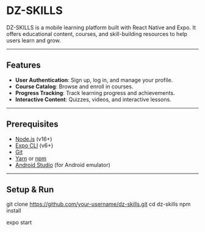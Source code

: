 # DZ-SKILLS

DZ-SKILLS is a mobile learning platform built with React Native and Expo. It offers educational content, courses, and skill-building resources to help users learn and grow.

---

## Features
- **User Authentication**: Sign up, log in, and manage your profile.
- **Course Catalog**: Browse and enroll in courses.
- **Progress Tracking**: Track learning progress and achievements.
- **Interactive Content**: Quizzes, videos, and interactive lessons.

---

## Prerequisites
- [Node.js](https://nodejs.org/) (v16+)
- [Expo CLI](https://docs.expo.dev/get-started/installation/) (v6+)
- [Git](https://git-scm.com/)
- [Yarn](https://yarnpkg.com/) or [npm](https://www.npmjs.com/)
- [Android Studio](https://developer.android.com/studio) (for Android emulator)

---

## Setup & Run

   git clone https://github.com/your-username/dz-skills.git
   cd dz-skills
   npm install

   expo start

